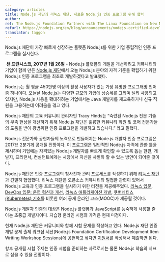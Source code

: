 ```yaml
---
category: articles
title: Node.js 재단과 리눅스 재단, 새로운 Node.js 인증 프로그램 위해 협력
author: 
ref: The Node.js Foundation Partners with The Linux Foundation on New Node.js Certification Program
refurl: https://nodejs.org/en/blog/announcements/nodejs-certified-developer-program
translator: taggon
---
```


<!--
_Node.js Foundation to launch
vendor-neutral certification program for fastest growing platform _
-->
Node.js 재단이 가장 빠르게 성장하는 플랫폼 Node.js를 위한 기업 중립적인 인증 프로그램을 실시한다.

<!--
 **SAN FRANCISCO, Jan. 26, 2017** — [The Node.js Foundation](https://nodejs.org/en/foundation/), a community-led and
industry-backed consortium to advance the development of the Node.js platform,
today announced development of the inaugural Node.js certification program
aimed to establish a baseline competency in Node.js.
-->
 **샌 프란시스코, 2017년 1월 26일** - Node.js 플랫폼의 개발을 개선하려고 커뮤니티와 기업이 함께 만든
[Node.js 재단](https://nodejs.org/en/foundation/)에서 오늘 Node.js 분야의 자격 기준을 확립하기 위한 Node.js 인증 프로그램을 최초로 개발하겠다고 발표했다.

<!--
Node.js is one of the most popular programming languages with more than 4.5 million
active users per month. While Node.js is increasingly pervasive with
enterprises of all sizes today, organizations that are eager to expand their
use of Node.js often struggle when retraining Java developers and recruiting
new talent.
-->
Node.js는 월 평균 450만명 이상의 활성 사용자가 있는 가장 유명한 프로그래밍 언어 중 하나이다.
오늘날 Node.js는 다양한 규모의 기업에 상승세를 그리며 널리 사용되고 있지만,
Node.js 사용을 확대하려는 기업에서는 Java 개발자를 재교육하거나 신규 직원을 고용하는데 어려움을 겪고 있다.

<!--
“The Node.js Foundation, with help from incredible community members and core
experts, is creating a comprehensive certification program that broadens the
funnel of skilled Node.js expertise available. Whether working in enterprise
environments or as individual consultants, those who become Node.js Certified
Developers will be well-positioned to hit the ground running as a Node.js
developer, possessing skills that are in high demand,” said Tracy Hinds,
education community manager for the Node.js Foundation.
-->
Node.js 재단의 교육 커뮤니티 관리자인 Tracy Hinds는
“숙련된 Node.js 전문 기술의 부족 현상을 개선하기 위해 Node.js 재단은 훌륭한 커뮤니티 회원 및 코어 전문가들의 도움을 받아 광범위한 인증 프로그램을 개발하고 있습니다.”
라고 말했다.

<!--
The Node.js Certified Developer program, which is being developed with input from
leading Node.js experts and contributors, is expected to be available in Q2 of 2017. The program will provide a framework for general Node.js competency,
helping enterprises quickly identify qualified Node.js engineers, while
providing developers, contractors and consultants with a way to differentiate
themselves in the market.
-->
Node.js 전문가와 공헌자들의 노력으로 만들어지는 Node.js 개발자 인증 프로그램은 2017년 2분기께 공개될 전망이다.
이 프로그램은 일반적인 Node.js 자격에 관한 틀을 제시하며 기업에는 자격있는 Node.js 개발자를 빠르게 확인할 수 있도록 돕는 한편,
개발자, 프리랜서, 컨설턴트에게는 시장에서 자신을 차별화 할 수 있는 방안이 되어줄 것이다.

<!--
Node.js Foundation is worked closely with [The Linux Foundation](https://training.linuxfoundation.org/certification/why-certify-with-us) to create the blueprint
and process for administering the program. The Linux Foundation offers a
neutral home for running training and certification programs, thanks to its
close involvement with the open source community. It offers several open online
courses (MOOCs), including an [Intro to Linux](https://www.edx.org/course/introduction-linux-linuxfoundationx-lfs101x-0), [Intro to DevOps:
Transforming and Improving Operations](https://www.edx.org/course/introduction-devops-transforming-linuxfoundationx-lfs161x); [Developing
Applications for Linux](https://training.linuxfoundation.org/linux-courses/development-training/developing-applications-for-linux); [Kubernetes
Fundamentals](https://training.linuxfoundation.org/linux-courses/system-administration-training/kubernetes-fundamentals); among many others.
-->
Node.js 재단은 인증 프로그램의 청사진과 관리 프로세스를 작성하기 위해 [리눅스 재단](https://training.linuxfoundation.org/certification/why-certify-with-us)과 긴밀히 협업했다.
리눅스 재단은 오픈소스 커뮤니티와 밀접한 관련이 있어서 Node.js 교육과 인증 프로그램을 실시하기 위한 터전을 제공해주었다.
[리눅스 입문](https://www.edx.org/course/introduction-linux-linuxfoundationx-lfs101x-0), [DevOps 입문: 운영 혁신과 개선](https://www.edx.org/course/introduction-devops-transforming-linuxfoundationx-lfs161x), [리눅스 애플리케이션 개발](https://training.linuxfoundation.org/linux-courses/development-training/developing-applications-for-linux), [쿠버네티스(Kubernetes) 기초](https://training.linuxfoundation.org/linux-courses/system-administration-training/kubernetes-fundamentals)를 비롯한 여러 공개 온라인 코스(MOOC)가 제공될 것이다.

<!--
Ideal Node.js Certified Developer candidates are early intermediate-level developers
who can already work proficiently in JavaScript with the Node.js platform.
Pricing for the self-paced, online exam is still
to be determined.
-->
Node.js 개발자 인증의 대상은 Node.js 플랫폼과 JavaScript를 능숙하게 사용할 줄 아는 초중급 개발자이다.
자습형 온라인 시험의 가격은 현재 미정이다.

<!--
Currently the Node.js Foundation is working with the community to determine specific questions that will be asked on the exam. To
contribute to the Node.js Foundation Certification Development Item Writing
Workshop Sessions, fill out this [application](https://docs.google.com/a/linuxfoundation.org/forms/d/10X9RJ4oLu2IU7cXppnXmwDMdJTetq3i9focw-R7GB8s/viewform?edit_requested=true).
-->
현재 Node.js 재단은 커뮤니티와 함께 시험 문제를 작성하고 있다.
Node.js 재단 인증 개발 문제 출제 워크샵 세션(Node.js Foundation Certification Development Item Writing Workshop Sessions)에 공헌하고 싶다면 [지원서](https://docs.google.com/a/linuxfoundation.org/forms/d/10X9RJ4oLu2IU7cXppnXmwDMdJTetq3i9focw-R7GB8s/viewform?edit_requested=true)를 작성해서 제출하면 된다.

<!--
Exam topics will be published publically as will resources to help prepare for the
certification, allowing others to leverage the source materials for their own
Node.js learning.
-->
향후 공개될 시험 주제는 인증 시험을 준비하는 자료로서는 물론 Node.js 학습의 지표로 삼을 수 있을 전망이다.
